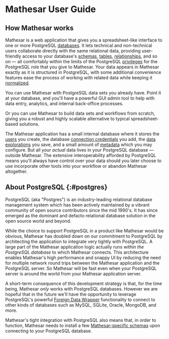 # Mathesar User Guide

## How Mathesar works

Mathesar is a web application that gives you a spreadsheet-like interface to one or more PostgreSQL [databases](./databases.md). It lets technical and non-technical users collaborate directly with the same relational data, providing user-friendly access to your database's [schemas](./schemas.md), [tables](./tables.md), [relationships](./relationships.md), and so on &mdash; all comfortably within the limits of the PostgreSQL [privileges](./access-control.md) for the PostgreSQL role that you give to Mathesar. Your data appears in Mathesar exactly as it is structured in PostgreSQL, with some additional convenience features ease the process of working with related data while keeping it [normalized](./relationships.md#normalization).

You can use Mathesar with PostgreSQL data sets you already have. Point it at your database, and you'll have a powerful GUI admin tool to help with data entry, analytics, and internal back-office processes.

Or you can use Mathesar to build data sets and workflows from scratch, giving you a robust and highly scalable alternative to typical spreadsheet-based solutions.

The Mathesar application has a small internal database where it stores the [users](./users.md) you create, the database [connection credentials](./databases.md#connection) you add, the [data explorations](./data-explorer.md) you save, and a small amount of [metadata](./metadata.md) which you may configure. But all your _actual_ data lives in your PostgreSQL database &mdash; outside Mathesar. The extensive interoperability afforded by PostgreSQL means you'll always have control over your data should you later choose to use incorporate other tools into your workflow or abandon Mathesar altogether.

## About PostgreSQL {:#postgres}

PostgreSQL (aka "Postgres") is an industry-leading relational database management system which has been actively maintained by a vibrant community of open source contributors since the mid 1990's. It has since emerged as the dominant and defacto relational database solution in the open source world and beyond.

While the choice to support PostgreSQL in a product like Mathesar would be obvious, Mathesar has doubled down on our commitment to PostgreSQL by architecting the application to integrate very tightly with PostgreSQL. A large part of the Mathesar application logic actually runs _within the PostgreSQL database_ to which Mathesar connects. This architecture enables Mathesar's high performance and snappy UI by reducing the need for multiple network round trips between the Mathesar application and the PostgreSQL server. So Mathesar will be fast even when your PostgreSQL server is around the world from your Mathesar application server.

A short-term consequence of this development strategy is that, for the time being, Mathesar _only_ works with PostgreSQL databases. However we are hopeful that in the future we'll have the opportunity to leverage PostgreSQL's powerful [Foreign Data Wrapper](https://www.postgresql.org/docs/current/postgres-fdw.html) functionality to connect to other kinds of databases such as MySQL, SQLite, Oracle, MongoDB, and more.

Mathesar's tight integration with PostgreSQL also means that, in order to function, Mathesar needs to install a few [Mathesar-specific schemas](./schemas.md#internal) upon connecting to your PostgreSQL database.

